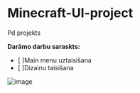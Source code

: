 # Minecraft-UI-project
Pd projekts 

**Darāmo darbu saraskts:**
- [ ]Main menu uztaisišana
- [ ]Dizainu taisišana


![image](https://github.com/user-attachments/assets/8ad6b122-d101-40b5-9ca5-07657026af3e)


